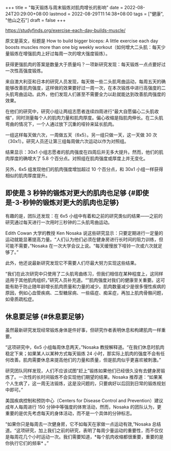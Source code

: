 +++
title = "每天锻炼与周末锻炼对肌肉增长的影响"
date = 2022-08-24T20:29:00+08:00
lastmod = 2022-08-29T11:14:38+08:00
tags = ["健康", "他山之石"]
draft = false
+++

<https://studyfinds.org/exercise-each-day-builds-muscle/>

原文是英文，标题是 How to build bigger biceps: A little exercise each day boosts muscles more than one big weekly workout（如何增大二头肌：每天少量锻炼在增强肌肉上好过每周一次的增大强度锻炼）。

获得更强肌肉的答案是数量大于质量吗？一项新研究发现：每天锻炼一点点要好过一次性高强度锻炼。

来自澳大利亚和日本的研究人员发现，每天做一些二头肌弯曲运动，每周五天的确能够改善肌肉强度，这样做的效果要好过一周一次，在本次锻炼中进行高强度的二头肌弯曲运动。此外，他们发现人们甚至不需要全力以赴就能达到改善肌肉强度的效果。

在他们的研究中，研究小组让两组志愿者连续四周进行“最大自愿偏心二头肌收缩”，同时测量每个人的肌肉力量和肌肉厚度。偏心收缩是指肌肉伸长。在二头肌弯曲的情况下，一个人通过放下沉重的哑铃来延长肌肉。

一组这样每天做六次，一周做五天（6x5）。另一组只做一天，这一天做 30 次（30x1）。研究人员还让第三组每周做六次运动以作为对照组。

结果显示：30x1 小组志愿者的肌肉强度在四周后并无多大提升。然而，他们的肌肉厚度的确增大了 5.8 个百分点。对照组在肌肉强度或厚度上并无变化。

另外，6x5 组发现他们的肌肉强度增加超过 10 个百分点，和 30x1 小组一样获得相似的肌肉厚度提升。


## 即使是 3 秒钟的锻炼对更大的肌肉也足够 {#即使是-3-秒钟的锻炼对更大的肌肉也足够}

有趣的是，团队还发现：在 6x5 小组中有着和之前的研究类似的结果——之前的研究通过每天进行一次用时三秒钟的二头肌弯曲运动。

Edith Cowan 大学的教授 Ken Nosaka 说这些研究显示：只要定期进行一定量的运动就能显著提高力量。“人们认为他们必须在健身房进行长时间的阻力训练，但可能不需要，”Nosaka 在一次大学会议上说。“每天缓慢放下哑铃一次或六次就足够了。”

此外，他还说最新研究发现它不需要人们尽最大努力实现这些结果。

“我们在此次研究中只使用了二头肌弯曲练习，但我们相信在某种程度上，这同样适用于其他肌肉组织，”研究人员补充道。“”肌肉强度对我们的健康至关重要。这可能有助于防止随年龄增长肌肉质量和力量的减少。肌肉数量减少是很多慢性疾病的原因，例如心血管疾病、二型糖尿病、一些癌症、痴呆症，再加上肌肉骨骼问题，如骨质疏松症。


## 休息要足够 {#休息要足够}

虽然最新研究发现经常锻炼身体是件好事，但研究作者表明休息和构建肌肉一样重要。

“这项研究中，6x5 小组每周休息两天，”Nosaka 教授解释道。“在我们休息时肌肉稳定下来；如果某人以某种方式每天锻炼 24 小时，那实际上肌肉的强度不会有任何改善。肌肉需要休息来提高他们的力量和质量，但是肌肉似乎更喜欢被刺激。”

研究团队同样发现，人们不应该试图“赶上”锻炼如果他们已经很久没有去健身房锻炼了。一次性的长时间锻炼不会实现他们期望的结果。Nosaka 推荐道：“如果某个人生病了，这一周无法锻炼，这是没问题的，只要病好以后回到日常的锻炼规划中即可。”

美国疾病控制和预防中心（Centers for Disease Control and Prevention）建议成年人每周进行 150 分钟中等强度的体育活动，然而，Nosaka 的团队认为，更重要的是优先考虑每天的身体活动，而不是一个具体的分钟标志。

“如果你只是每周去一次健身房，它不如每天在家做一点运动有效,”Nosaka 总结道。“这项研究，加上我们之前的研究，表明了每周少量运动的重要性，而不仅仅是每周花几个小时运动一次。我们需要知道，\*每个肌肉收缩都很重要，重要的是你执行它们的频率\* 。”